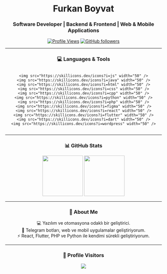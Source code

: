 <!-- Header -->
<h1 align="center">
  Furkan Boyvat
</h1>
<h3 align="center">
  Software Developer | Backend & Frontend | Web & Mobile Applications
</h3>

<div align="center">

[![Profile Views](https://komarev.com/ghpvc/?username=FurkanBoyvat&color=0E75B6&style=flat-square)](https://github.com/FurkanBoyvat)
[![GitHub followers](https://img.shields.io/github/followers/FurkanBoyvat?label=Follow&style=social)](https://github.com/FurkanBoyvat)

---

### 💻 Languages & Tools

<div align="center">

  <div style="
    display: flex;
    flex-wrap: wrap;
    justify-content: center;
    gap: 12px;
  ">

    <img src="https://skillicons.dev/icons?i=js" width="50" />
    <img src="https://skillicons.dev/icons?i=java" width="50" />
    <img src="https://skillicons.dev/icons?i=html" width="50" />
    <img src="https://skillicons.dev/icons?i=css" width="50" />
    <img src="https://skillicons.dev/icons?i=cpp" width="50" />
    <img src="https://skillicons.dev/icons?i=python" width="50" />
    <img src="https://skillicons.dev/icons?i=php" width="50" />
    <img src="https://skillicons.dev/icons?i=figma" width="50" />
    <img src="https://skillicons.dev/icons?i=react" width="50" />
    <img src="https://skillicons.dev/icons?i=flutter" width="50" />
    <img src="https://skillicons.dev/icons?i=dart" width="50" />
    <img src="https://skillicons.dev/icons?i=wordpress" width="50" />

  </div>

</div>


---

### 📊 GitHub Stats
<p align="center">
  <img src="https://github-readme-stats.vercel.app/api?username=FurkanBoyvat&hide=prs,issues,contribs&show_icons=true&theme=tokyonight&hide_border=true&bg_color=0D1117&title_color=00BFFF&icon_color=00BFFF&border_radius=12&rank_icon=github" height="130" />
  <img src="https://github-readme-stats.vercel.app/api/top-langs/?username=FurkanBoyvat&layout=compact&theme=tokyonight&hide_border=true&bg_color=0D1117&title_color=00BFFF&border_radius=12" height="130" />
</p>

---

### 🧠 About Me
💻 Yazılım ve otomasyona odaklı bir geliştirici.<br>
🤖 Telegram botları, web ve mobil uygulamalar geliştiriyorum.<br>
⚡ React, Flutter, PHP ve Python ile kendimi sürekli geliştiriyorum.

---

### 📍 Profile Visitors
<p align="center">
  <img src="https://api.visitorbadge.io/api/visitors?path=FurkanBoyvat&label=Profile%20Views&countColor=%2300BFFF&style=flat-square&labelStyle=upper" />
</p>

